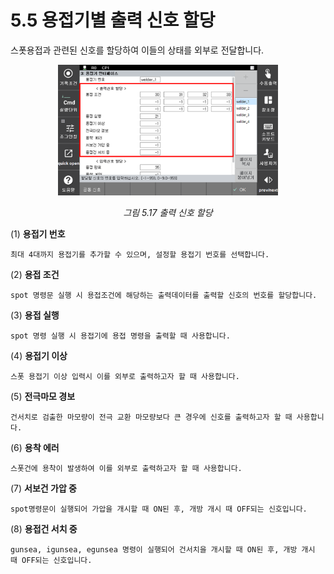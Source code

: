 ﻿# 5.5 용접기별 출력 신호 할당

스폿용접과 관련된 신호를 할당하여 이들의 상태를 외부로 전달합니다.

<p align=center>
<img src="../_assets/image_45.png" width="70%"></img>
<em><p align="center">그림 5.17 출력 신호 할당</p></em>
</p>

(1)  **용접기 번호**

    최대 4대까지 용접기를 추가할 수 있으며, 설정할 용접기 번호를 선택합니다.
(2)  **용접 조건**

    spot 명령문 실행 시 용접조건에 해당하는 출력데이터를 출력할 신호의 번호를 할당합니다.
(3)  **용접 실행**

    spot 명령 실행 시 용접기에 용접 명령을 출력할 때 사용합니다.
(4)  **용접기 이상**

    스폿 용접기 이상 입력시 이를 외부로 출력하고자 할 때 사용합니다.
(5)  **전극마모 경보**

    건서치로 검출한 마모량이 전극 교환 마모량보다 큰 경우에 신호를 출력하고자 할 때 사용합니다.
(6) **용착 에러**

    스폿건에 용착이 발생하여 이를 외부로 출력하고자 할 때 사용합니다.
(7)  **서보건 가압 중**

    spot명령문이 실행되어 가압을 개시할 때 ON된 후, 개방 개시 때 OFF되는 신호입니다.
(8)  **용접건 서치 중**

    gunsea, igunsea, egunsea 명령이 실행되어 건서치을 개시할 때 ON된 후, 개방 개시 때 OFF되는 신호입니다.
    